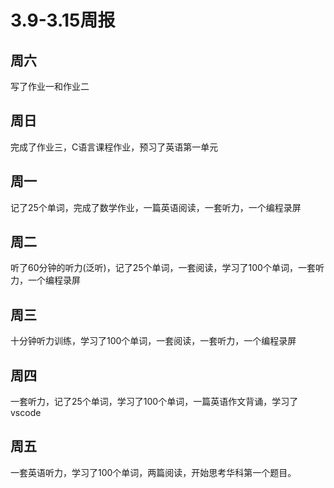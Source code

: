 # 3.9-3.15周报

## 周六

写了作业一和作业二

## 周日

完成了作业三，C语言课程作业，预习了英语第一单元

## 周一

记了25个单词，完成了数学作业，一篇英语阅读，一套听力，一个编程录屏

## 周二

听了60分钟的听力(泛听)，记了25个单词，一套阅读，学习了100个单词，一套听力，一个编程录屏

## 周三

十分钟听力训练，学习了100个单词，一套阅读，一套听力，一个编程录屏

## 周四

一套听力，记了25个单词，学习了100个单词，一篇英语作文背诵，学习了vscode

## 周五

一套英语听力，学习了100个单词，两篇阅读，开始思考华科第一个题目。